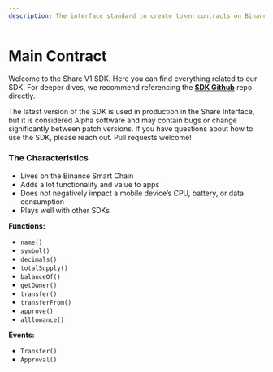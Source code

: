 ```yaml
---
description: The interface standard to create token contracts on Binance Smart Chain.
---
```


# Main Contract

Welcome to the Share V1 SDK. Here you can find everything related to our SDK. For deeper dives, we recommend referencing the [**SDK Github**](https://www.github.com) repo directly.

The latest version of the SDK is used in production in the Share Interface, but it is considered Alpha software and may contain bugs or change significantly between patch versions. If you have questions about how to use the SDK, please reach out. Pull requests welcome!

### The Characteristics

* Lives on the Binance Smart Chain
* Adds a lot functionality and value to apps
* Does not negatively impact a mobile device’s CPU, battery, or data consumption
* Plays well with other SDKs



**Functions:**

* `name()`
* `symbol()`
* `decimals()`
* `totalSupply()`
* `balanceOf()`
* `getOwner()`
* `transfer()`
* `transferFrom()`
* `approve()`
* `alllowance()`



**Events:**

* `Transfer()`
* `Approval()`
